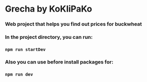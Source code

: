 # Grecha by KoKliPaKo

### Web project that helps you find out prices for buckwheat

### In the project directory, you can run:

### `npm run startDev`

### Also you can use before install packages for:

### `npm run dev`
